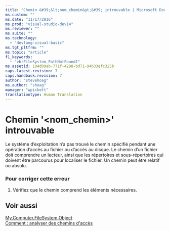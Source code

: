 ```yaml
---
title: "Chemin &#39;&lt;nom_chemin&gt;&#39; introuvable | Microsoft Docs"
ms.custom: ""
ms.date: "11/17/2016"
ms.prod: "visual-studio-dev14"
ms.reviewer: ""
ms.suite: ""
ms.technology: 
  - "devlang-visual-basic"
ms.tgt_pltfrm: ""
ms.topic: "article"
f1_keywords: 
  - "vbrFileSystem_PathNotFound1"
ms.assetid: 184d09ab-771f-4298-bd71-94b33efc325b
caps.latest.revision: 7
caps.handback.revision: 7
author: "stevehoag"
ms.author: "shoag"
manager: "wpickett"
translationtype: Human Translation
---
```

# Chemin &#39;&lt;nom_chemin&gt;&#39; introuvable
Le système d’exploitation n’a pas trouvé le chemin spécifié pendant une opération d’accès au fichier ou d’accès au disque. Le chemin d’un fichier doit comprendre un lecteur, ainsi que les répertoires et sous\-répertoires qui doivent être parcourus pour localiser le fichier. Un chemin peut être relatif ou absolu.  
  
### Pour corriger cette erreur  
  
1.  Vérifiez que le chemin comprend les éléments nécessaires.  
  
## Voir aussi  
 [My.Computer.FileSystem Object](../../visual-basic/language-reference/objects/my-computer-filesystem-object.md)   
 [Comment : analyser des chemins d'accès](../../visual-basic/developing-apps/programming/drives-directories-files/how-to-parse-file-paths.md)